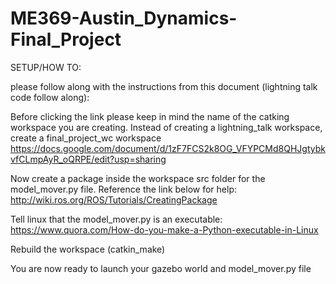 # ME369-Austin_Dynamics-Final_Project

SETUP/HOW TO: 

please follow along with the instructions from this document (lightning talk code follow along):

Before clicking the link please keep in mind the name of the catking workspace you are creating. Instead of creating a lightning_talk workspace, create a final_project_wc workspace
https://docs.google.com/document/d/1zF7FCS2k8OG_VFYPCMd8QHJgtybkvfCLmpAyR_oQRPE/edit?usp=sharing

Now create a package inside the workspace src folder for the model_mover.py file. Reference the link below for help: 
http://wiki.ros.org/ROS/Tutorials/CreatingPackage

Tell linux that the model_mover.py is an executable: 
https://www.quora.com/How-do-you-make-a-Python-executable-in-Linux

Rebuild the workspace (catkin_make)

You are now ready to launch your gazebo world and model_mover.py file
